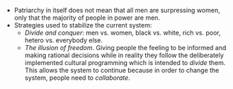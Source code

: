 * Patriarchy in itself does not mean that all men are surpressing women, only that the majority of people in power are men.
* Strategies used to stabilize the current system:
  * *Divide and conquer*: men vs. women, black vs. white, rich vs. poor, hetero vs. everybody else.
  * *The illusion of freedom*. Giving people the feeling to be informed and making rational decisions while in reality they follow the deliberately implemented cultural programming which is intended to *divide* them. This allows the system to continue because in order to change the system, people need to *collaborate*.

